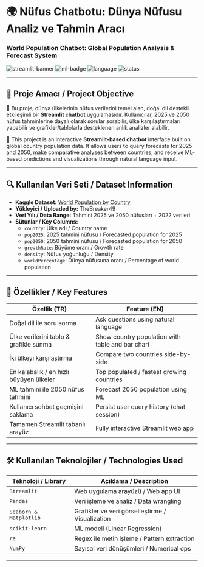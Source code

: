 # 🌍 Nüfus Chatbotu: Dünya Nüfusu Analiz ve Tahmin Aracı  
### World Population Chatbot: Global Population Analysis & Forecast System

![streamlit-banner](https://img.shields.io/badge/Streamlit-Powered-red?logo=streamlit)
![ml-badge](https://img.shields.io/badge/Machine%20Learning-Linear%20Regression-blue)
![language](https://img.shields.io/badge/Language-Python-informational)
![status](https://img.shields.io/badge/Status-Completed-brightgreen)

---

## 🧠 Proje Amacı / Project Objective

📌 Bu proje, dünya ülkelerinin nüfus verilerini temel alan, doğal dil destekli etkileşimli bir **Streamlit chatbot** uygulamasıdır. Kullanıcılar, 2025 ve 2050 nüfus tahminlerine dayalı olarak sorular sorabilir, ülke karşılaştırmaları yapabilir ve grafikler/tablolarla desteklenen anlık analizler alabilir.

📌 This project is an interactive **Streamlit-based chatbot** interface built on global country population data. It allows users to query forecasts for 2025 and 2050, make comparative analyses between countries, and receive ML-based predictions and visualizations through natural language input.

---

## 🔍 Kullanılan Veri Seti / Dataset Information

- **Kaggle Dataset:** [World Population by Country](https://www.kaggle.com/datasets/thebreaker49/world-population)
- **Yükleyici / Uploaded by:** TheBreaker49
- **Veri Yılı / Data Range:** Tahmini 2025 ve 2050 nüfusları + 2022 verileri
- **Sütunlar / Key Columns:**
  - `country`: Ülke adı / Country name
  - `pop2025`: 2025 tahmini nüfusu / Forecasted population for 2025
  - `pop2050`: 2050 tahmini nüfusu / Forecasted population for 2050
  - `growthRate`: Büyüme oranı / Growth rate
  - `density`: Nüfus yoğunluğu / Density
  - `worldPercentage`: Dünya nüfusuna oranı / Percentage of world population

---

## 🚀 Özellikler / Key Features

| Özellik (TR)                             | Feature (EN)                                     |
|------------------------------------------|--------------------------------------------------|
| Doğal dil ile soru sorma                 | Ask questions using natural language             |
| Ülke verilerini tablo & grafikle sunma   | Show country population with table and bar chart |
| İki ülkeyi karşılaştırma                 | Compare two countries side-by-side               |
| En kalabalık / en hızlı büyüyen ülkeler  | Top populated / fastest growing countries        |
| ML tahmini ile 2050 nüfus tahmini        | Forecast 2050 population using ML                |
| Kullanıcı sohbet geçmişini saklama       | Persist user query history (chat session)        |
| Tamamen Streamlit tabanlı arayüz         | Fully interactive Streamlit web app              |

---

## 🛠️ Kullanılan Teknolojiler / Technologies Used

| Teknoloji / Library     | Açıklama / Description                             |
|-------------------------|----------------------------------------------------|
| `Streamlit`             | Web uygulama arayüzü / Web app UI                 |
| `Pandas`                | Veri işleme ve analiz / Data wrangling            |
| `Seaborn & Matplotlib`  | Grafikler ve veri görselleştirme / Visualization  |
| `scikit-learn`          | ML modeli (Linear Regression)                     |
| `re`                    | Regex ile metin işleme / Pattern extraction       |
| `NumPy`                 | Sayısal veri dönüşümleri / Numerical ops          |

---



